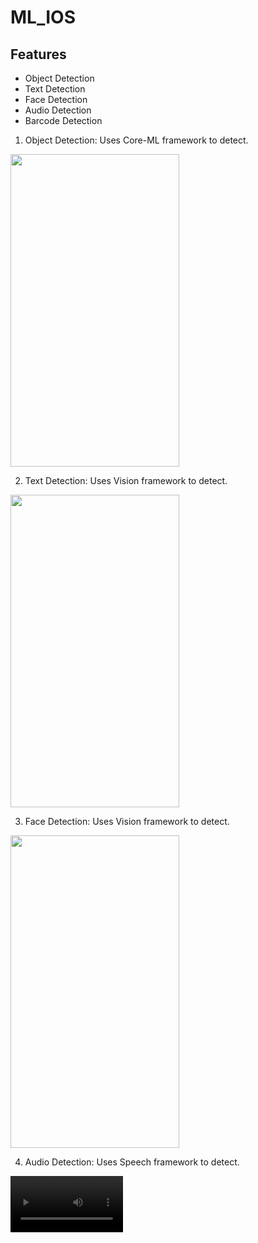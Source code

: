 # ML_IOS

## Features
- Object Detection
- Text Detection
- Face Detection
- Audio Detection
- Barcode Detection


1. Object Detection: Uses Core-ML framework to detect.
<img src="https://user-images.githubusercontent.com/66485679/145362141-4d123d7c-17d5-436a-8fd2-899f53fef0aa.png" width="270" height="500">

2. Text Detection: Uses Vision framework to detect.
 <img src="https://user-images.githubusercontent.com/66485679/145362858-ffdc9b5f-7546-4045-a5c0-253db3ea6708.png" width="270" height="500">

3. Face Detection: Uses Vision framework to detect.
<img src="https://user-images.githubusercontent.com/66485679/145363452-aeaec503-ec3a-4945-90ae-ea0cb3c0ac45.png" width="270" height="500">


4. Audio Detection: Uses Speech framework to detect.
<video src='https://user-images.githubusercontent.com/66485679/145365064-0e8a915d-273e-46d0-8b7a-0398e0fb6e3e.mov' width=180/>


5. Barcode Detection: Uses Vision framework to detect.
 <video src='https://user-images.githubusercontent.com/66485679/145363778-84a23a0b-e0f7-47ca-b3a3-6efeb60b5eb9.mov' width=180/>
 



